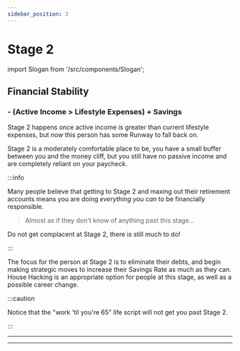 ```yaml
---
sidebar_position: 3
---
```


# Stage 2

import Slogan from '/src/components/Slogan';

## Financial Stability

### - (Active Income > Lifestyle Expenses) + Savings

Stage 2 happens once active income is greater than current lifestyle expenses, but *now* this person has some Runway to fall back on. 

Stage 2 is a moderately comfortable place to be, you have a small buffer between you and the money cliff, but you still have no passive income and are completely reliant on your paycheck.

:::info 

Many people believe that getting to Stage 2 and maxing out their retirement accounts means you are doing *everything you can* to be financially responsible.
>Almost as if they don't know of anything past this stage...

Do not get complacent at Stage 2, there is still much to do!

:::

The focus for the person at Stage 2 is to eliminate their debts, and begin making strategic moves to increase their Savings Rate as much as they can. House Hacking is an appropriate option for people at this stage, as well as a possible career change. 

:::caution

Notice that the "work 'til you're 65" life script will not get you past Stage 2.

:::

---
<Slogan/>

---